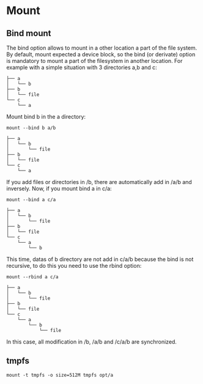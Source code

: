 # Mount

## Bind mount

The bind option allows to mount in a other location a part of the file system. By default, mount expected a device block, so the bind (or derivate) option is mandatory to mount a part of the filesystem in another location. For example with a simple situation with 3 directories a,b and c:

```
├── a
│   └── b
├── b
│   └── file
└── c
    └── a
```
Mount bind b in the a directory:
```
mount --bind b a/b
```
```
├── a
│   └── b
│       └── file
├── b
│   └── file
└── c
    └── a
```

If you add files or directories in /b, there are automatically add in /a/b and inversely. Now, if you mount bind a in c/a:
```
mount --bind a c/a
```
```
├── a
│   └── b
│       └── file
├── b
│   └── file
└── c
    └── a
        └── b
```

This time, datas of b directory are not add in c/a/b because the bind is not recursive, to do this you need to use the rbind option:

```
mount --rbind a c/a
```
```
├── a
│   └── b
│       └── file
├── b
│   └── file
└── c
    └── a
        └── b
            └── file
```

In this case, all modification in /b, /a/b and /c/a/b are synchronized.

## tmpfs

```
mount -t tmpfs -o size=512M tmpfs opt/a
```
